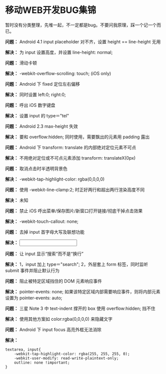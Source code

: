 移动WEB开发BUG集锦
=========================

暂时没有分类整理，先堆一起，不一定都是bug。不要问我原理，踩一个记一个而已。

**问题：** Android 4.1 input placeholder 对不齐，设置 height == line-height 无用

**解决：** 为 input 设置高度，并设置 line-height: normal;

**问题：** 滑动卡顿

**解决：** -webkit-overflow-scrolling: touch; (iOS only)

**问题：** Android 下 fixed 定位左右偏移

**解决：** 同时设置 left:0; right:0;

**问题：** 呼出 iOS 数字键盘

**解决：** 设置 input 的 type＝"tel"

**问题：** Android 2.3 max-height 失效

**解决：** 要和 overflow:hidden; 同时使用，需要飘出的元素用 padding 露出

**问题：** Android 下 transform: translate 的内部绝对定位元素不可点

**解决：** 不用绝对定位或不可点元素添加 transform: translateX(0px)

**问题：** 取消点击时半透明背景色

**解决：** -webkit-tap-highlight-color: rgba(0,0,0,0)

**问题：** 使用 -webkit-line-clamp:2; 时正好两行和超出两行渲染高度不同

**解决：** 未知

**问题：** 禁止 iOS 呼出菜单/保存图片/新窗口打开链接/彻底干掉点击效果

**解决：** -webkit-touch-callout: none;

**问题：** 去掉 input 首字母大写及联想功能

**解决：** <input autocomplete="off" autocorrect="off" />

**问题：** 让 input 显示“搜索”而不是“换行”

**解决：** 1，input 加上 type＝"search"; 2，外层套上 form 标签，同时监听 submit 事件并阻止默认行为

**问题：** 阻止被特定区域挡住的 DOM 元素响应事件

**解决：** pointer-events: none; 如果该特定区域内部需要响应事件，则将内部元素设置为 pointer-events: auto;

**问题：** 三星 Note 3 中 text-indent 撑开的 box 使用 overflow:hidden; 挡不住

**解决：** 使用其他方案如 color:rgba(0,0,0,0) 来隐藏文字

**问题：** Android 下 input focus 高亮外框无法消除

**解决：** 

    textarea, input{
        -webkit-tap-highlight-color: rgba(255, 255, 255, 0);    
        -webkit-user-modify: read-write-plaintext-only;
        outline: none !important;
    }
    



